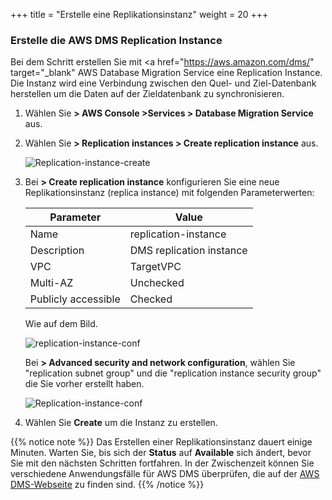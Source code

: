 +++
title = "Erstelle eine Replikationsinstanz"
weight = 20
+++

### Erstelle die AWS DMS Replication Instance

Bei dem Schritt erstellen Sie mit <a href="https://aws.amazon.com/dms/" target="_blank"
AWS Database Migration Service</a> eine Replication Instance. 
Die Instanz wird eine Verbindung zwischen den Quel- und Ziel-Datenbank herstellen
um die Daten auf der Zieldatenbank zu synchronisieren. 

1. Wählen Sie **> AWS Console >Services > Database Migration Service** aus.  

2. Wählen Sie **> Replication instances > Create replication instance** aus.

    ![Replication-instance-create](/db-mig/Replication-instance-create.png)

3. Bei **> Create replication instance** konfigurieren Sie eine neue Replikationsinstanz (replica instance)
mit folgenden Parameterwerten:

    | Parameter           | Value                    |
    | ------------------- | ------------------------ |
    | Name                | replication-instance     |
    | Description         | DMS replication instance |
    | VPC                 | TargetVPC            |
    | Multi-AZ            | Unchecked                |
    | Publicly accessible | Checked                  |

    Wie auf dem Bild.

    ![replication-instance-conf](/db-mig/replication-instance-conf.png)

    Bei **> Advanced security and network configuration**, wählen Sie "replication subnet group" 
    und die "replication instance security group" die Sie vorher erstellt haben.

    ![Replication-instance-conf](/db-mig/advanced-security.png)



4. Wählen Sie **Create** um die Instanz zu erstellen.

{{% notice note %}}
Das Erstellen einer Replikationsinstanz dauert einige Minuten. Warten Sie, bis sich der **Status** auf **Available** 
sich ändert, bevor Sie mit den nächsten Schritten fortfahren. 
In der Zwischenzeit können Sie verschiedene Anwendungsfälle für AWS DMS überprüfen, 
die auf der <a href="https://aws.amazon.com/dms/" target="_blank">AWS DMS-Webseite</a> zu finden sind.
{{% /notice %}}
